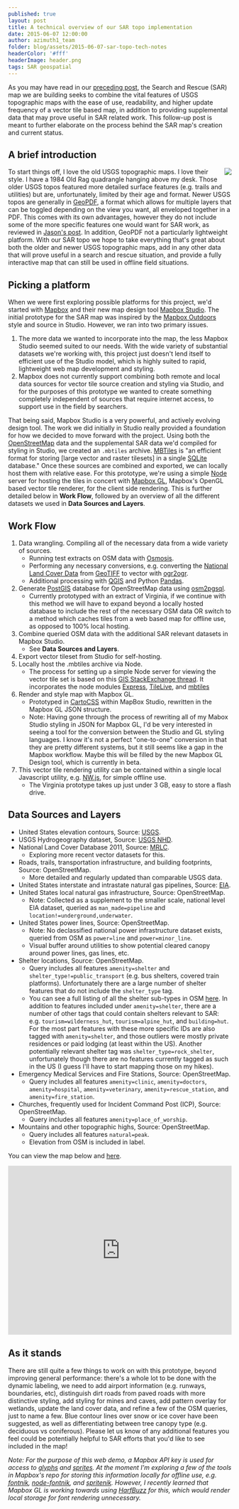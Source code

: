 ```yaml
---
published: true
layout: post
title: A technical overview of our SAR topo implementation
date: 2015-06-07 12:00:00
author: azimuth1_team
folder: blog/assets/2015-06-07-sar-topo-tech-notes
headerColor: '#fff'
headerImage: header.png
tags: SAR geospatial
---
```




As you may have read in our [preceding post](http://www.azimuth1.com/a-new-topo-map-for-saving-lives/), the Search and Rescue (SAR) map we are building seeks to combine the vital features of USGS topographic maps with the ease of use, readability, and higher update frequency of a vector tile based map, in addition to providing supplemental data that may prove useful in SAR related work. This follow-up post is meant to further elaborate on the process behind the SAR map's creation and current status.

## A brief introduction

<img style="float: right" src="{{site.baseurl}}/{{page.folder}}/VA_Old Rag Mtn_topo_thumb.jpg">To start things off, I love the old USGS topographic maps. I love their style. I have a 1984 Old Rag quadrangle hanging above my desk. Those older USGS topos featured more detailed surface features (e.g. trails and utilities) but are, unfortunately, limited by their age and format. Newer USGS topos are generally in <a href="https://en.wikipedia.org/wiki/GeoPDF" target="_blank">GeoPDF</a>, a format which allows for multiple layers that can be toggled depending on the view you want, all enveloped together in a PDF. This comes with its own advantages, however they do not include some of the more specific features one would want for SAR work, as reviewed in [Jason's post](http://www.azimuth1.com/a-new-topo-map-for-saving-lives/). In addition, GeoPDF not a particularly lightweight platform. With our SAR topo we hope to take everything that's great about both the older and newer USGS topographic maps, add in any other data that will prove useful in a search and rescue situation, and provide a fully interactive map that can still be used in offline field situations.

## Picking a platform

When we were first exploring possible platforms for this project, we'd started with <a href="https://www.mapbox.com/" target="_blank">Mapbox</a> and their new map design tool <a href="https://www.mapbox.com/mapbox-studio/#darwin" target="_blank">Mapbox Studio</a>. The initial prototype for the SAR map was inspired by the <a href="https://github.com/mapbox/mapbox-studio-outdoors.tm2" target="_blank">Mapbox Outdoors</a> style and source in Studio. However, we ran into two primary issues.

1. The more data we wanted to incorporate into the map, the less Mapbox Studio seemed suited to our needs. With the wide variety of substantial datasets we're working with, this project just doesn't lend itself to efficient use of the Studio model, which is highly suited to rapid, lightweight web map development and styling.
2. Mapbox does not currently support combining both remote and local data sources for vector tile source creation and styling via Studio, and for the purposes of this prototype we wanted to create something completely independent of sources that require internet access, to support use in the field by searchers.

That being said, Mapbox Studio is a very powerful, and actively evolving design tool. The work we did initially in Studio really provided a foundation for how we decided to move forward with the project. Using both the <a href="http://wiki.openstreetmap.org" target="_blank">OpenStreetMap</a> data and the supplemental SAR data we'd compiled for styling in Studio, we created an `.mbtiles` archive. <a href="https://www.mapbox.com/guides/an-open-platform/" target="_blank">MBTiles</a> is "an efficient format for storing [large vector and raster tilesets] in a single <a href="https://www.sqlite.org/" target="_blank">SQLite</a> database." Once these sources are combined and exported, we can locally host them with relative ease. For this prototype, we're using a simple <a href="https://nodejs.org/">Node</a> server for hosting the tiles in concert with <a href="https://www.mapbox.com/mapbox-gl/" target="_blank">Mapbox GL</a>, Mapbox's OpenGL based vector tile renderer, for the client side rendering. This is further detailed below in **Work Flow**, followed by an overview of all the different datasets we used in **Data Sources and Layers**.

## Work Flow
1. Data wrangling. Compiling all of the necessary data from a wide variety of sources.
    - Running test extracts on OSM data with <a href="https://wiki.openstreetmap.org/wiki/Osmosis" target="_blank">Osmosis</a>.
    - Performing any necessary conversions, e.g. converting the <a href="http://www.mrlc.gov/nlcd2011.php" target="_blank">National Land Cover Data</a> from <a href="https://trac.osgeo.org/geotiff/" target="_blank">GeoTIFF</a> to vector with <a href="http://www.gdal.org/ogr2ogr.html" target="_blank">ogr2ogr</a>.
    - Additional processing with <a href="http://www.qgis.org/en/site/" target="_blank">QGIS</a> and Python <a href="http://pandas.pydata.org/" target="_blank">Pandas</a>.
2. Generate <a href="http://postgis.net/" target="_blank">PostGIS</a> database for OpenStreetMap data using <a href="https://github.com/openstreetmap/osm2pgsql" target="_blank">osm2pgsql</a>.
    - Currently prototyped with an extract of Virginia, if we continue with this method we will have to expand beyond a locally hosted database to include the rest of the necessary OSM data OR switch to a method which caches tiles from a web based map for offline use, as opposed to 100% local hosting.
3. Combine queried OSM data with the additional SAR relevant datasets in Mapbox Studio.
    - See **Data Sources and Layers**.
4. Export vector tileset from Studio for self-hosting.
5. Locally host the .mbtiles archive via Node.
    - The process for setting up a simple Node server for viewing the vector tile set is based on this <a href="http://gis.stackexchange.com/questions/125037/self-hosting-mapbox-vector-tiles" target="_blank">GIS StackExchange thread</a>. It incorporates the node modules <a href="https://www.npmjs.com/package/express" target="_blank">Express</a>, <a href="https://www.npmjs.com/package/tilelive" target="_blank">TileLive</a>, and <a href="https://www.npmjs.com/package/mbtiles" target="_blank">mbtiles</a>
6. Render and style map with Mapbox GL.
    - Prototyped in <a href="https://www.mapbox.com/guides/style-manual/" target="_blank">CartoCSS</a> within MapBox Studio, rewritten in the Mapbox GL JSON structure.
    - Note: Having gone through the process of rewriting all of my Mabox Studio styling in JSON for Mapbox GL, I'd be very interested in seeing a tool for the conversion between the Studio and GL styling languages. I know it's not a perfect "one-to-one" conversion in that they are pretty different systems, but it still seems like a gap in the Mapbox workflow. Maybe this will be filled by the new Mapbox GL Design tool, which is currently in beta.
7. This vector tile rendering utility can be contained within a single local Javascript utility, e.g. <a href="https://github.com/nwjs/nw.js/" target="_blank">NW.js</a>, for simple offline use.
    - The Virginia prototype takes up just under 3 GB, easy to store a flash drive.




## Data Sources and Layers
- United States elevation contours, Source: <a href="ftp://rockyftp.cr.usgs.gov/vdelivery/Datasets/Staged/Elev/" target="_blank">USGS</a>.
- USGS Hydrogeography dataset, Source: <a href="http://nhd.usgs.gov/" target="_blank">USGS NHD</a>.
- National Land Cover Database 2011, Source: <a href="http://www.mrlc.gov/index.php" target="_blank">MRLC</a>.
    - Exploring more recent vector datasets for this.
- Roads, trails, transportation infrastructure, and building footprints, Source: OpenStreetMap.
    - More detailed and regularly updated than comparable USGS data.
- United States interstate and intrastate natural gas pipelines, Source: <a href="http://www.eia.gov/maps/layer_info-m.cfm" target="_blank">EIA</a>.
- United States local natural gas infrastructure, Source: OpenStreetMap.
    - Note: Collected as a supplement to the smaller scale, national level EIA dataset, queried as `man_made=pipeline` and `location!=underground,underwater`.
- United States power lines, Source: OpenStreetMap.
    - Note: No declassified national power infrastructure dataset exists, queried from OSM as `power=line` and `power=minor_line`.
    - Visual buffer around utilities to show potential cleared canopy around power lines, gas lines, etc.
- Shelter locations, Source: OpenStreetMap.
    - Query includes all features `amenity=shelter` and `shelter_type!=public_transport` (e.g. bus shelters, covered train platforms). Unfortunately there are a large number of shelter features that do not include the `shelter_type` tag.   
    - You can see a full listing of all the shelter sub-types in OSM <a href="http://wiki.openstreetmap.org/wiki/Key:shelter_type" target="_blank">here</a>. In addition to features included under `amenity=shelter`, there are a number of other tags that could contain shelters relevant to SAR: e.g. `tourism=wilderness_hut`, `tourism=alpine_hut`, and `building=hut`. For the most part features with these more specific IDs are also tagged with `amenity=shelter`, and those outliers were mostly private residences or paid lodging (at least within the US). Another potentially relevant shelter tag was `shelter_type=rock_shelter`, unfortunately though there are no features currently tagged as such in the US (I guess I'll have to start mapping those on my hikes).
- Emergency Medical Services and Fire Stations, Source: OpenStreetMap.
    - Query includes all features `amenity=clinic`, `amenity=doctors`, `amenity=hospital`, `amenity=veterinary`, `amenity=rescue_station`, and `amenity=fire_station`.
- Churches, frequently used for Incident Command Post (ICP), Source: OpenStreetMap.
    - Query includes all features `amenity=place_of_worship`.
- Mountains and other topographic highs, Source: OpenStreetMap.
    - Query includes all features `natural=peak`.
    - Elevation from OSM is included in label.

You can view the map below and <a href="http://totaltopo.findsar.com/services/totaltopo/map" target="blank">here</a>.

<iframe class='mapfembed rofw cofntainer' width="100%" height="380" src="http://totaltopo.findsar.com/services/totaltopo/map" frameborder="0" allodwfullscreen></iframe>





## As it stands

There are still quite a few things to work on with this prototype, beyond improving general performance: there's a whole lot to be done with the dynamic labeling, we need to add airport information (e.g. runways, boundaries, etc), distinguish dirt roads from paved roads with more distinctive styling, add styling for mines and caves, add pattern overlay for wetlands, update the land cover data, and refine a few of the OSM queries, just to name a few. Blue contour lines over snow or ice cover have been suggested, as well as differentiating between tree canopy type (e.g. deciduous vs coniferous). Please let us know of any additional features you feel could be potentially helpful to SAR efforts that you'd like to see included in the map!

_Note: For the purpose of this web demo, a Mapbox API key is used for access to <a href="https://www.mapbox.com/mapbox-gl-style-spec/#glyphs" target="_blank">glyphs</a> and <a href="https://www.mapbox.com/mapbox-gl-style-spec/#sprite" target="_blank">sprites</a>. At the moment I'm exploring a few of the tools in Mapbox's repo for storing this information locally for offline use, e.g. <a href="https://github.com/mapbox/fontnik" target="_blank">fontnik</a>, <a href="https://github.com/mapbox/node-fontnik" target="_blank">node-fontnik</a>, and <a href="https://github.com/mapbox/spritenik" target="_blank">spritenik</a>. However, I recently learned that Mapbox GL is working towards using <a href="http://www.freedesktop.org/wiki/Software/HarfBuzz/" target="_blank">HarfBuzz</a> for this, which would render local storage for font rendering unnecessary._
